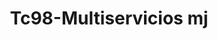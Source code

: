 ---
title: "Tc98-Multiservicios mj"
url: /fusagasuga/tc98-multiservicios-mj/
shop: Autowerkstatt
---